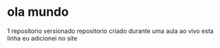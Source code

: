 # ola mundo
 1 repositorio versionado
repositorio criado durante uma aula ao vivo
esta linha eu adicionei no site
